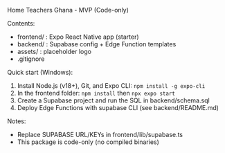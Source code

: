 Home Teachers Ghana - MVP (Code-only)

Contents:
- frontend/ : Expo React Native app (starter)
- backend/  : Supabase config + Edge Function templates
- assets/   : placeholder logo
- .gitignore

Quick start (Windows):
1. Install Node.js (v18+), Git, and Expo CLI: `npm install -g expo-cli`
2. In the frontend folder: `npm install` then `npx expo start`
3. Create a Supabase project and run the SQL in backend/schema.sql
4. Deploy Edge Functions with supabase CLI (see backend/README.md)

Notes:
- Replace SUPABASE URL/KEYs in frontend/lib/supabase.ts
- This package is code-only (no compiled binaries)
